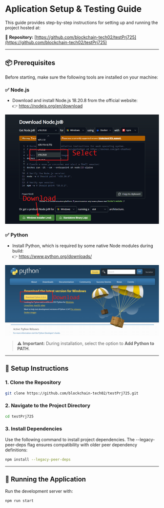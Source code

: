 # Aplication Setup & Testing Guide

This guide provides step-by-step instructions for setting up and running the project hosted at:

📁 **Repository:** [https://github.com/blockchain-tech02/testPrj725](https://github.com/blockchain-tech02/testPrj725)

---

## 📦 Prerequisites

Before starting, make sure the following tools are installed on your machine:

### ✅ Node.js

- Download and install Node.js 18.20.8 from the official website:  
  👉 https://nodejs.org/en/download

![Node.js Download Page](./screen/node.js-install.png)

### ✅ Python

- Install Python, which is required by some native Node modules during build:  
  👉 https://www.python.org/downloads/

![Python Download Page](./screen/python-install.png)

> ⚠️ **Important:** During installation, select the option to **Add Python to PATH**.

---

## 🚀 Setup Instructions

### 1. Clone the Repository

```bash
git clone https://github.com/blockchain-tech02/testPrj725.git
```

### 2. Navigate to the Project Directory

```bash
cd testPrj725
```

### 3. Install Dependencies

Use the following command to install project dependencies. The --legacy-peer-deps flag ensures compatibility with older peer dependency definitions:

```bash
npm install --legacy-peer-deps
```

---

## 🚀 Running the Application

Run the development server with:

```bash
npm run start
```

